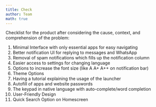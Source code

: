 ```yaml
---
title: Check
author: Team
math: true
---
```


Checklist for the product after considering the cause, context, and comprehension of the problem:
1. Minimal Interface with only essential apps for easy navigating
2. Better notification UI for replying to messages and WhatsApp
3. Removal of spam notifications which fills up the notification column
4. Easier access to settings for changing language
5. Options to increase the font size (like A A+ A++ on notification bar)
6. Theme Options
7. Having a tutorial explaining the usage of the launcher
8. Autofill of apps and website passwords 
9. The keypad in native language with auto-complete/word completion
10. User-Friendly Design
11. Quick Search Option on Homescreen
